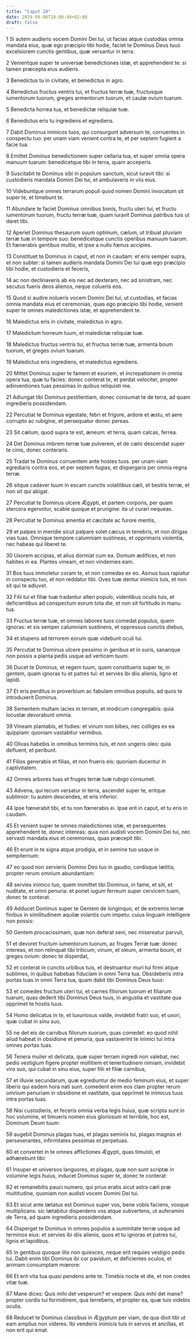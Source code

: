 ```yaml
---
title: "Caput 28"
date: 2024-09-06T20:00:49+02:00
draft: false
---
```



1 Si autem audieris vocem Domini Dei tui, ut facias atque custodias omnia mandata eius, quæ ego præcipio tibi hodie, faciet te Dominus Deus tuus excelsiorem cunctis gentibus, quæ versantur in terra.

2 Venientque super te universæ benedictiones istæ, et apprehendent te: si tamen præcepta eius audieris.

3 Benedictus tu in civitate, et benedictus in agro.

4 Benedictus fructus ventris tui, et fructus terræ tuæ, fructusque iumentorum tuorum, greges armentorum tuorum, et caulæ ovium tuarum.

5 Benedicta horrea tua, et benedictæ reliquiæ tuæ.

6 Benedictus eris tu ingrediens et egrediens.

7 Dabit Dominus inimicos tuos, qui consurgunt adversum te, corruentes in conspectu tuo: per unam viam venient contra te, et per septem fugient a facie tua.

8 Emittet Dominus benedictionem super cellaria tua, et super omnia opera manuum tuarum: benedicetque tibi in terra, quam acceperis.

9 Suscitabit te Dominus sibi in populum sanctum, sicut iuravit tibi: si custodieris mandata Domini Dei tui, et ambulaveris in viis eius.

10 Videbuntque omnes terrarum populi quod nomen Domini invocatum sit super te, et timebunt te.

11 Abundare te faciet Dominus omnibus bonis, fructu uteri tui, et fructu iumentorum tuorum, fructu terræ tuæ, quam iuravit Dominus patribus tuis ut daret tibi.

12 Aperiet Dominus thesaurum suum optimum, cælum, ut tribuat pluviam terræ tuæ in tempore suo: benedicetque cunctis operibus manuum tuarum. Et fœnerabis gentibus multis, et ipse a nullo fœnus accipies.

13 Constituet te Dominus in caput, et non in caudam: et eris semper supra, et non subter: si tamen audieris mandata Domini Dei tui quæ ego præcipio tibi hodie, et custodieris et feceris,

14 ac non declinaveris ab eis nec ad dexteram, nec ad sinistram, nec secutus fueris deos alienos, neque colueris eos.

15 Quod si audire nolueris vocem Domini Dei tui, ut custodias, et facias omnia mandata eius et ceremonias, quas ego præcipio tibi hodie, venient super te omnes maledictiones istæ, et apprehendent te.

16 Maledictus eris in civitate, maledictus in agro.

17 Maledictum horreum tuum, et maledictæ reliquiæ tuæ.

18 Maledictus fructus ventris tui, et fructus terræ tuæ, armenta boum tuorum, et greges ovium tuarum.

19 Maledictus eris ingrediens, et maledictus egrediens.

20 Mittet Dominus super te famem et esuriem, et increpationem in omnia opera tua, quæ tu facies: donec conterat te, et perdat velociter, propter adinventiones tuas pessimas in quibus reliquisti me.

21 Adiungat tibi Dominus pestilentiam, donec consumat te de terra, ad quam ingredieris possidendam.

22 Percutiat te Dominus egestate, febri et frigore, ardore et æstu, et aere corrupto ac rubigine, et persequatur donec pereas.

23 Sit cælum, quod supra te est, æneum: et terra, quam calcas, ferrea.

24 Det Dominus imbrem terræ tuæ pulverem, et de cælo descendat super te cinis, donec conteraris.

25 Tradat te Dominus corruentem ante hostes tuos. per unam viam egrediaris contra eos, et per septem fugias, et dispergaris per omnia regna terræ.

26 sitque cadaver tuum in escam cunctis volatilibus cæli, et bestiis terræ, et non sit qui abigat.

27 Percutiat te Dominus ulcere Ægypti, et partem corporis, per quam stercora egeruntur, scabie quoque et prurigine: ita ut curari nequeas.

28 Percutiat te Dominus amentia et cæcitate ac furore mentis,

29 et palpes in meridie sicut palpare solet cæcus in tenebris, et non dirigas vias tuas. Omnique tempore calumniam sustineas, et opprimaris violentia, nec habeas qui liberet te.

30 Uxorem accipias, et alius dormiat cum ea. Domum ædifices, et non habites in ea. Plantes vineam, et non vindemies eam.

31 Bos tuus immoletur coram te, et non comedas ex eo. Asinus tuus rapiatur in conspectu tuo, et non reddatur tibi. Oves tuæ dentur inimicis tuis, et non sit qui te adiuvet.

32 Filii tui et filiæ tuæ tradantur alteri populo, videntibus oculis tuis, et deficientibus ad conspectum eorum tota die, et non sit fortitudo in manu tua.

33 Fructus terræ tuæ, et omnes labores tuos comedat populus, quem ignoras: et sis semper calumniam sustinens, et oppressus cunctis diebus,

34 et stupens ad terrorem eorum quæ videbunt oculi tui.

35 Percutiat te Dominus ulcere pessimo in genibus et in suris, sanarique non possis a planta pedis usque ad verticem tuum.

36 Ducet te Dominus, et regem tuum, quem constitueris super te, in gentem, quam ignoras tu et patres tui: et servies ibi diis alienis, ligno et lapidi.

37 Et eris perditus in proverbium ac fabulam omnibus populis, ad quos te introduxerit Dominus.

38 Sementem multam iacies in terram, et modicum congregabis: quia locustæ devorabunt omnia.

39 Vineam plantabis, et fodies: et vinum non bibes, nec colliges ex ea quippiam: quoniam vastabitur vermibus.

40 Olivas habebis in omnibus terminis tuis, et non ungeris oleo: quia defluent, et peribunt.

41 Filios generabis et filias, et non frueris eis: quoniam ducentur in captivitatem.

42 Omnes arbores tuas et fruges terræ tuæ rubigo consumet.

43 Advena, qui tecum versatur in terra, ascendet super te, eritque sublimior: tu autem descendes, et eris inferior.

44 Ipse fœnerabit tibi, et tu non fœnerabis ei. Ipse erit in caput, et tu eris in caudam.

45 Et venient super te omnes maledictiones istæ, et persequentes apprehendent te, donec intereas: quia non audisti vocem Domini Dei tui, nec servasti mandata eius et ceremonias, quas præcepit tibi.

46 Et erunt in te signa atque prodigia, et in semine tuo usque in sempiternum:

47 eo quod non servieris Domino Deo tuo in gaudio, cordisque lætitia, propter rerum omnium abundantiam:

48 servies inimico tuo, quem immittet tibi Dominus, in fame, et siti, et nuditate, et omni penuria: et ponet iugum ferreum super cervicem tuam, donec te conterat.

49 Adducet Dominus super te Gentem de longinquo, et de extremis terræ finibus in similitudinem aquilæ volantis cum impetu: cuius linguam intelligere non possis:

50 Gentem procacissimam, quæ non deferat seni, nec misereatur parvuli,

51 et devoret fructum iumentorum tuorum, ac fruges Terræ tuæ: donec intereas, et non relinquat tibi triticum, vinum, et oleum, armenta boum, et greges ovium: donec te disperdat,

52 et conterat in cunctis urbibus tuis, et destruantur muri tui firmi atque sublimes, in quibus habebas fiduciam in omni Terra tua. Obsideberis intra portas tuas in omni Terra tua, quam dabit tibi Dominus Deus tuus:

53 et comedes fructum uteri tui, et carnes filiorum tuorum et filiarum tuarum, quas dederit tibi Dominus Deus tuus, in angustia et vastitate qua opprimet te hostis tuus.

54 Homo delicatus in te, et luxuriosus valde, invidebit fratri suo, et uxori, quæ cubat in sinu suo,

55 ne det eis de carnibus filiorum suorum, quas comedet: eo quod nihil aliud habeat in obsidione et penuria, qua vastaverint te inimici tui intra omnes portas tuas.

56 Tenera mulier et delicata, quæ super terram ingredi non valebat, nec pedis vestigium figere propter mollitiem et teneritudinem nimiam, invidebit viro suo, qui cubat in sinu eius, super filii et filiæ carnibus,

57 et illuvie secundarum, quæ egrediuntur de medio feminum eius, et super liberis qui eadem hora nati sunt. comedent enim eos clam propter rerum omnium penuriam in obsidione et vastitate, qua opprimet te inimicus tuus intra portas tuas.

58 Nisi custodieris, et feceris omnia verba legis huius, quæ scripta sunt in hoc volumine, et timueris nomen eius gloriosum et terribile, hoc est, Dominum Deum tuum:

59 augebit Dominus plagas tuas, et plagas seminis tui, plagas magnas et perseverantes, infirmitates pessimas et perpetuas.

60 et convertet in te omnes afflictiones Ægypti, quas timuisti, et adhærebunt tibi:

61 Insuper et universos languores, et plagas, quæ non sunt scriptæ in volumine legis huius, inducet Dominus super te, donec te conterat:

62 et remanebitis pauci numero, qui prius eratis sicut astra cæli præ multitudine, quoniam non audisti vocem Domini Dei tui.

63 Et sicut ante lætatus est Dominus super vos, bene vobis faciens, vosque multiplicans: sic lætabitur disperdens vos atque subvertens, ut auferamini de Terra, ad quam ingredieris possidendam.

64 Disperget te Dominus in omnes populos a summitate terræ usque ad terminos eius: et servies ibi diis alienis, quos et tu ignoras et patres tui, lignis et lapidibus.

65 In gentibus quoque illis non quiesces, neque erit requies vestigio pedis tui. Dabit enim tibi Dominus ibi cor pavidum, et deficientes oculos, et animam consumptam mœrore:

66 Et erit vita tua quasi pendens ante te. Timebis nocte et die, et non credes vitæ tuæ.

67 Mane dices: Quis mihi det vesperum? et vespere: Quis mihi det mane? propter cordis tui formidinem, qua terreberis, et propter ea, quæ tuis videbis oculis.

68 Reducet te Dominus classibus in Ægyptum per viam, de qua dixit tibi ut eam amplius non videres. Ibi venderis inimicis tuis in servos et ancillas, et non erit qui emat.

